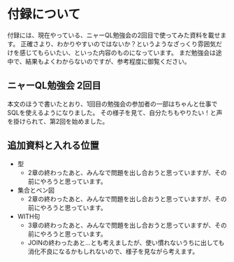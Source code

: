 # 付録について

付録には、現在やっている、ニャーQL勉強会の2回目で使ってみた資料を載せます。
正確さより、わかりやすいのではないか？というようなざっくり雰囲気だけを感じてもらいたい、といった内容のものになっています。
まだ勉強会は途中で、結果もよくわからないのですが、参考程度に御覧ください。

## ニャーQL勉強会 2回目

本文のほうで書いたとおり、1回目の勉強会の参加者の一部はちゃんと仕事でSQLを使えるようになりました。
その様子を見て、自分たちもやりたい！と声を掛けられて、第2回を始めました。

## 追加資料と入れる位置

- 型
  - 2章の終わったあと、みんなで問題を出し合おうと思っていますが、その前にやろうと思っています。
- 集合とベン図
  - 2章の終わったあと、みんなで問題を出し合おうと思っていますが、その前にやろうと思っています。
- WITH句
  - 3章の終わったあと、みんなで問題を出し合おうと思っていますが、その前にやろうと思っています。
  - JOINの終わったあと…とも考えましたが、使い慣れないうちに出しても消化不良になるかもしれないので、様子を見ながら考えます。
